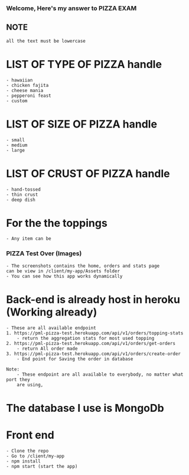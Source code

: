 ### Welcome, Here's my answer to PIZZA EXAM

## NOTE

    all the text must be lowercase

# LIST OF TYPE OF PIZZA handle

    - hawaiian
    - chicken fajita
    - cheese mania
    - pepperoni feast
    - custom

# LIST OF SIZE OF PIZZA handle

    - small
    - medium
    - large

# LIST OF CRUST OF PIZZA handle

    - hand-tossed
    - thin crust
    - deep dish

# For the the toppings

    - Any item can be

### PIZZA Test Over (Images)

    - The screenshots contains the home, orders and stats page
    can be view in /client/my-app/Assets folder
    - You can see how this app works dynamically

# Back-end is already host in heroku (Working already)

    - These are all available endpoint
    1. https://pml-pizza-test.herokuapp.com/api/v1/orders/topping-stats
        - return the aggregation stats for most used topping
    2. https://pml-pizza-test.herokuapp.com/api/v1/orders/get-orders
        - return All order made
    3. https://pml-pizza-test.herokuapp.com/api/v1/orders/create-order
        - End point for Saving the order in database

    Note:
        - These endpoint are all available to everybody, no matter what port they
        are using,

# The database I use is MongoDb

# Front end

    - Clone the repo
    - Go to /client/my-app
    - npm install
    - npm start (start the app)
